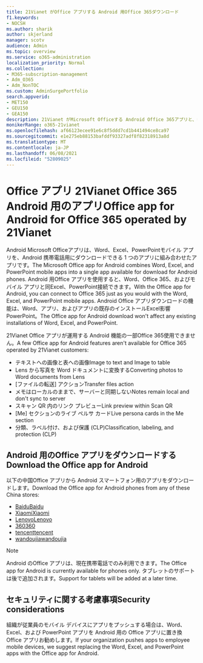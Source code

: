 ```yaml
---
title: 21Vianet がOffice アプリする Android 用Office 365ダウンロード
f1.keywords:
- NOCSH
ms.author: sharik
author: skjerland
manager: scotv
audience: Admin
ms.topic: overview
ms.service: o365-administration
localization_priority: Normal
ms.collection:
- M365-subscription-management
- Adm_O365
- Adm_NonTOC
ms.custom: AdminSurgePortfolio
search.appverid:
- MET150
- GEU150
- GEA150
description: 21Vianet がMicrosoft Officeする Android Office 365アプリと、中国の顧客向けアプリをダウンロードする方法について説明します。
monikerRange: o365-21vianet
ms.openlocfilehash: af66123ecee91e6c8f5ddd7cd1b441494ce8ca97
ms.sourcegitcommit: e1e275eb88153bafddf93327adf8f82318913a8d
ms.translationtype: MT
ms.contentlocale: ja-JP
ms.lasthandoff: 06/08/2021
ms.locfileid: "52809025"
---
```

# <a name="office-app-for-android-for-office-365-operated-by-21vianet"></a><span data-ttu-id="e523b-103">Office アプリ 21Vianet Office 365 Android 用のアプリ</span><span class="sxs-lookup"><span data-stu-id="e523b-103">Office app for Android for Office 365 operated by 21Vianet</span></span>

<span data-ttu-id="e523b-104">Android Microsoft Officeアプリは、Word、Excel、PowerPointモバイル アプリを、Android 携帯電話用にダウンロードできる 1 つのアプリに組み合わせたアプリです。</span><span class="sxs-lookup"><span data-stu-id="e523b-104">The Microsoft Office app for Android combines Word, Excel, and PowerPoint mobile apps into a single app available for download for Android phones.</span></span> <span data-ttu-id="e523b-105">Android 用Office アプリを使用すると、Word、Office 365、およびモバイル アプリと同Excel、PowerPoint接続できます。</span><span class="sxs-lookup"><span data-stu-id="e523b-105">With the Office app for Android, you can connect to Office 365 just as you would with the Word, Excel, and PowerPoint mobile apps.</span></span> <span data-ttu-id="e523b-106">Android Office アプリダウンロードの機能は、Word、アプリ、およびアプリの既存のインストールExcel影響PowerPoint。</span><span class="sxs-lookup"><span data-stu-id="e523b-106">The Office app for Android download won't affect any existing installations of Word, Excel, and PowerPoint.</span></span>

<span data-ttu-id="e523b-107">21Vianet Office アプリが運用する Android 機能の一部Office 365使用できません。</span><span class="sxs-lookup"><span data-stu-id="e523b-107">A few Office app for Android features aren't available for Office 365 operated by 21Vianet customers:</span></span>

- <span data-ttu-id="e523b-108">テキストへの画像と表への画像</span><span class="sxs-lookup"><span data-stu-id="e523b-108">Image to text and Image to table</span></span> 
- <span data-ttu-id="e523b-109">Lens から写真を Word ドキュメントに変換する</span><span class="sxs-lookup"><span data-stu-id="e523b-109">Converting photos to Word documents from Lens</span></span> 
- <span data-ttu-id="e523b-110">[ファイルの転送] アクション</span><span class="sxs-lookup"><span data-stu-id="e523b-110">Transfer files action</span></span> 
- <span data-ttu-id="e523b-111">メモはローカルのままで、サーバーと同期しない</span><span class="sxs-lookup"><span data-stu-id="e523b-111">Notes remain local and don't sync to server</span></span>
- <span data-ttu-id="e523b-112">スキャン QR 内のリンク プレビュー</span><span class="sxs-lookup"><span data-stu-id="e523b-112">Link preview within Scan QR</span></span>
- <span data-ttu-id="e523b-113">[Me] セクションのライブ ペルサ カード</span><span class="sxs-lookup"><span data-stu-id="e523b-113">Live persona cards in the Me section</span></span>
- <span data-ttu-id="e523b-114">分類、ラベル付け、および保護 (CLP)</span><span class="sxs-lookup"><span data-stu-id="e523b-114">Classification, labeling, and protection (CLP)</span></span>


## <a name="download-the-office-app-for-android"></a><span data-ttu-id="e523b-115">Android 用のOffice アプリをダウンロードする</span><span class="sxs-lookup"><span data-stu-id="e523b-115">Download the Office app for Android</span></span>

<span data-ttu-id="e523b-116">以下の中国Office アプリから Android スマートフォン用のアプリをダウンロードします。</span><span class="sxs-lookup"><span data-stu-id="e523b-116">Download the Office app for Android phones from any of these China stores:</span></span>
- [<span data-ttu-id="e523b-117">Baidu</span><span class="sxs-lookup"><span data-stu-id="e523b-117">Baidu</span></span>](https://shouji.baidu.com/software/26842919.html)
- [<span data-ttu-id="e523b-118">Xiaomi</span><span class="sxs-lookup"><span data-stu-id="e523b-118">Xiaomi</span></span>](http://app.mi.com/details?id=com.microsoft.office.officehub&ref=search)
- [<span data-ttu-id="e523b-119">Lenovo</span><span class="sxs-lookup"><span data-stu-id="e523b-119">Lenovo</span></span>](https://www.lenovomm.com/appdetail/com.microsoft.office.officehub/43003745)
- [<span data-ttu-id="e523b-120">360</span><span class="sxs-lookup"><span data-stu-id="e523b-120">360</span></span>](http://zhushou.360.cn/detail/index/soft_id/708682?recrefer=SE_D_office%20mobile)
- [<span data-ttu-id="e523b-121">tencent</span><span class="sxs-lookup"><span data-stu-id="e523b-121">tencent</span></span>](https://sj.qq.com/myapp/detail.htm?apkName=com.microsoft.office.officehub)
- [<span data-ttu-id="e523b-122">wandoujia</span><span class="sxs-lookup"><span data-stu-id="e523b-122">wandoujia</span></span>](https://www.wandoujia.com/apps/1502895)

> [!NOTE]
> <span data-ttu-id="e523b-123">Android のOffice アプリは、現在携帯電話でのみ利用できます。</span><span class="sxs-lookup"><span data-stu-id="e523b-123">The Office app for Android is currently available for phones only.</span></span> <span data-ttu-id="e523b-124">タブレットのサポートは後で追加されます。</span><span class="sxs-lookup"><span data-stu-id="e523b-124">Support for tablets will be added at a later time.</span></span> 


## <a name="security-considerations"></a><span data-ttu-id="e523b-125">セキュリティに関する考慮事項</span><span class="sxs-lookup"><span data-stu-id="e523b-125">Security considerations</span></span>

<span data-ttu-id="e523b-126">組織が従業員のモバイル デバイスにアプリをプッシュする場合は、Word、Excel、および PowerPoint アプリを Android 用の Office アプリに置き換Office アプリお勧めします。</span><span class="sxs-lookup"><span data-stu-id="e523b-126">If your organization pushes apps to employee mobile devices, we suggest replacing the Word, Excel, and PowerPoint apps with the Office app for Android.</span></span>  


